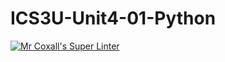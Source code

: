 # ICS3U-Unit4-01-Python

[![Mr Coxall's Super Linter](https://github.com/Evgeny-Vovk/ICS3U-Unit4-01-Python/workflows/Mr%20Coxall's%20Super%20Linter/badge.svg)](https://github.com/Evgeny-Vovk/ICS3U-Unit4-01-Python/actions)
